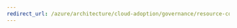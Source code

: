 ```yaml
---
redirect_url: /azure/architecture/cloud-adoption/governance/resource-consistency/what-is-governance
---
```

